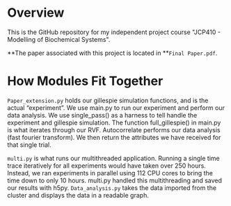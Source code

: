 # Overview
This is the GitHub repository for my independent project course "JCP410 - Modelling of Biochemical Systems". 

**The paper associated with this project is located in **`Final Paper.pdf`. 


# How Modules Fit Together
`Paper_extension.py` holds our gillespie simulation functions, and is the actual “experiment”. We use main.py to run our experiment and perform our data analysis. We use single_pass() as a harness to tell handle the experiment and gillespie simulation. The function full_gillespie() in main.py is what iterates through our RVF. Autocorrelate performs our data analysis (fast fourier transform). We then return the attributes we have received for that single trial.

`multi.py` is what runs our multithreaded application. Running a single time trace iteratively for all experiments would have taken over 250 hours. Instead, we ran experiments in parallel using 112 CPU cores to bring the time down to only 10 hours. multi.py handled this multithreading and saved our results with h5py. `Data_analysis.py` takes the data imported from the cluster and displays the data in a readable graph. 
